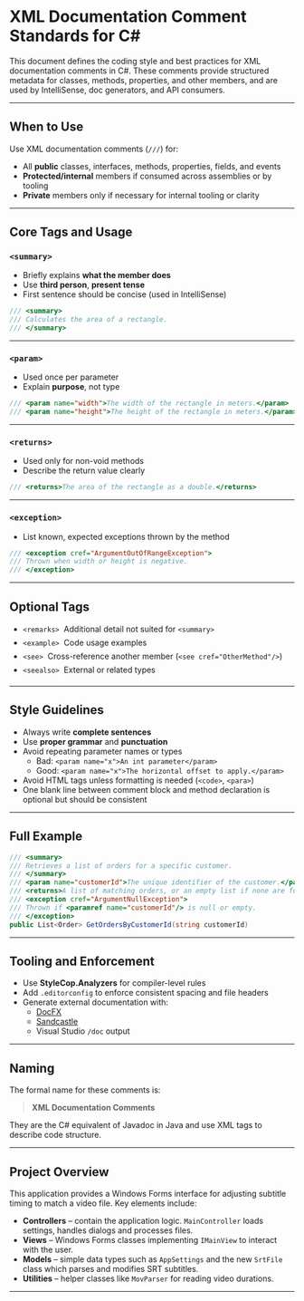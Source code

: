 # XML Documentation Comment Standards for C#

This document defines the coding style and best practices for XML documentation comments in C#. These comments provide structured metadata for classes, methods, properties, and other members, and are used by IntelliSense, doc generators, and API consumers.

---

## When to Use

Use XML documentation comments (`///`) for:

- All **public** classes, interfaces, methods, properties, fields, and events
- **Protected/internal** members if consumed across assemblies or by tooling
- **Private** members only if necessary for internal tooling or clarity

---

## Core Tags and Usage

### `<summary>`
- Briefly explains **what the member does**
- Use **third person**, **present tense**
- First sentence should be concise (used in IntelliSense)

```csharp
/// <summary>
/// Calculates the area of a rectangle.
/// </summary>
```

---

### `<param>`
- Used once per parameter
- Explain **purpose**, not type

```csharp
/// <param name="width">The width of the rectangle in meters.</param>
/// <param name="height">The height of the rectangle in meters.</param>
```

---

### `<returns>`
- Used only for non-void methods
- Describe the return value clearly

```csharp
/// <returns>The area of the rectangle as a double.</returns>
```

---

### `<exception>`
- List known, expected exceptions thrown by the method

```csharp
/// <exception cref="ArgumentOutOfRangeException">
/// Thrown when width or height is negative.
/// </exception>
```

---

## Optional Tags

- `<remarks>`  Additional detail not suited for `<summary>`
- `<example>`  Code usage examples
- `<see>`  Cross-reference another member (`<see cref="OtherMethod"/>`)
- `<seealso>`  External or related types

---

## Style Guidelines

- Always write **complete sentences**
- Use **proper grammar** and **punctuation**
- Avoid repeating parameter names or types
  - Bad: `<param name="x">An int parameter</param>`
  - Good: `<param name="x">The horizontal offset to apply.</param>`
- Avoid HTML tags unless formatting is needed (`<code>`, `<para>`)
- One blank line between comment block and method declaration is optional but should be consistent

---

## Full Example

```csharp
/// <summary>
/// Retrieves a list of orders for a specific customer.
/// </summary>
/// <param name="customerId">The unique identifier of the customer.</param>
/// <returns>A list of matching orders, or an empty list if none are found.</returns>
/// <exception cref="ArgumentNullException">
/// Thrown if <paramref name="customerId"/> is null or empty.
/// </exception>
public List<Order> GetOrdersByCustomerId(string customerId)
```

---

## Tooling and Enforcement

- Use **StyleCop.Analyzers** for compiler-level rules
- Add `.editorconfig` to enforce consistent spacing and file headers
- Generate external documentation with:
  - [DocFX](https://dotnet.github.io/docfx/)
  - [Sandcastle](https://github.com/EWSoftware/SHFB)
  - Visual Studio `/doc` output

---

## Naming

The formal name for these comments is:

> **XML Documentation Comments**

They are the C# equivalent of Javadoc in Java and use XML tags to describe code structure.

---

## Project Overview

This application provides a Windows Forms interface for adjusting subtitle timing to match a video file. Key elements include:

- **Controllers** – contain the application logic. `MainController` loads settings, handles dialogs and processes files.
- **Views** – Windows Forms classes implementing `IMainView` to interact with the user.
- **Models** – simple data types such as `AppSettings` and the new `SrtFile` class which parses and modifies SRT subtitles.
- **Utilities** – helper classes like `MovParser` for reading video durations.

---
